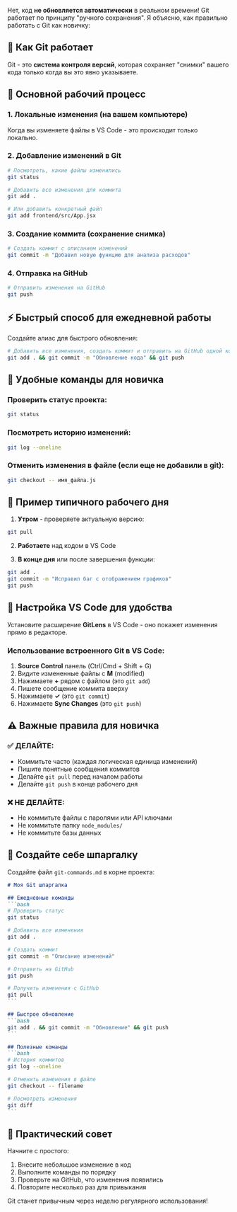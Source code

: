 Нет, код **не обновляется автоматически** в реальном времени! Git работает по принципу "ручного сохранения". Я объясню, как правильно работать с Git как новичку:

## 🔄 Как Git работает

Git - это **система контроля версий**, которая сохраняет "снимки" вашего кода только когда вы это явно указываете.

## 📝 Основной рабочий процесс

### 1. **Локальные изменения** (на вашем компьютере)
Когда вы изменяете файлы в VS Code - это происходит только локально.

### 2. **Добавление изменений в Git**
````bash
# Посмотреть, какие файлы изменились
git status

# Добавить все изменения для коммита
git add .

# Или добавить конкретный файл
git add frontend/src/App.jsx
````

### 3. **Создание коммита** (сохранение снимка)
````bash
# Создать коммит с описанием изменений
git commit -m "Добавил новую функцию для анализа расходов"
````

### 4. **Отправка на GitHub**
````bash
# Отправить изменения на GitHub
git push
````

## ⚡ Быстрый способ для ежедневной работы

Создайте алиас для быстрого обновления:

````bash
# Добавить все изменения, создать коммит и отправить на GitHub одной командой
git add . && git commit -m "Обновление кода" && git push
````

## 📱 Удобные команды для новичка

### Проверить статус проекта:
````bash
git status
````

### Посмотреть историю изменений:
````bash
git log --oneline
````

### Отменить изменения в файле (если еще не добавили в git):
````bash
git checkout -- имя_файла.js
````

## 🎯 Пример типичного рабочего дня

1. **Утром** - проверяете актуальную версию:
````bash
git pull
````

2. **Работаете** над кодом в VS Code

3. **В конце дня** или после завершения функции:
````bash
git add .
git commit -m "Исправил баг с отображением графиков"
git push
````

## 🔧 Настройка VS Code для удобства

Установите расширение **GitLens** в VS Code - оно покажет изменения прямо в редакторе.

### Использование встроенного Git в VS Code:

1. **Source Control** панель (Ctrl/Cmd + Shift + G)
2. Видите измененные файлы с **M** (modified)
3. Нажимаете **+** рядом с файлом (это `git add`)
4. Пишете сообщение коммита вверху
5. Нажимаете **✓** (это `git commit`)
6. Нажимаете **Sync Changes** (это `git push`)

## ⚠️ Важные правила для новичка

### ✅ **ДЕЛАЙТЕ:**
- Коммитьте часто (каждая логическая единица изменений)
- Пишите понятные сообщения коммитов
- Делайте `git pull` перед началом работы
- Делайте `git push` в конце рабочего дня

### ❌ **НЕ ДЕЛАЙТЕ:**
- Не коммитьте файлы с паролями или API ключами
- Не коммитьте папку `node_modules/`
- Не коммитьте базы данных

## 🚀 Создайте себе шпаргалку

Создайте файл `git-commands.md` в корне проекта:

````markdown
# Моя Git шпаргалка

## Ежедневные команды
```bash
# Проверить статус
git status

# Добавить все изменения
git add .

# Создать коммит
git commit -m "Описание изменений"

# Отправить на GitHub
git push

# Получить изменения с GitHub
git pull
```

## Быстрое обновление
```bash
git add . && git commit -m "Обновление" && git push
```

## Полезные команды
```bash
# История коммитов
git log --oneline

# Отменить изменения в файле
git checkout -- filename

# Посмотреть изменения
git diff
```
````

## 🎯 Практический совет

Начните с простого:
1. Внесите небольшое изменение в код
2. Выполните команды по порядку
3. Проверьте на GitHub, что изменения появились
4. Повторите несколько раз для привыкания

Git станет привычным через неделю регулярного использования!